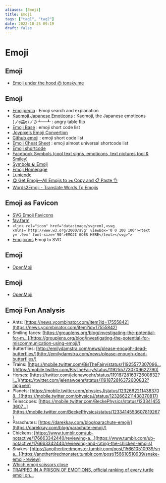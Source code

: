 ```yaml
---
aliases: [Emoji]
title: Emoji
tags: ["tag1", "tag2"]
date: 2022-10-25 09:19
draft: false
---
```


# Emoji

## Emoji

- [Emoji under the hood @ tonsky.me](https://tonsky.me/blog/emoji/)

## Emoji

- [Emojipedia](https://emojipedia.org/) : Emoji search and explanation
- [Kaomoji Japanese Emoticons](https://japaneseemoticons.me/) : Kaomoji, the Japanese emoticons  
(ノಠ益ಠ)ノ彡┻━┻ : angry table flip
- [Emoji Base](https://emojibase.dev/) : emoji short code list
- [Joypixels Emoji Convertion](https://demos.joypixels.com/latest/index.html)
- [Github emoji](https://api.github.com/emojis) : emoji short code list
- [Emoji Cheat Sheet](https://www.webfx.com/tools/emoji-cheat-sheet/) : emoji almost universal shortcode list
- [Emoji shortcode](https://gist.github.com/rxaviers/7360908)
- [Facebook Symbols (cool text signs, emoticons, text pictures tool & Smiley)](http://www.megaemoji.com/)
- [Symbols ☯ Emoji](https://fsymbols.com/)
- [Emoji Homepage](http://emojihomepage.com/)
- [Lunicode](https://lunicode.com/flip)
- [😋 Get Emoji—All Emojis to ✂️ Copy and 📋 Paste 👌](https://getemoji.com/)
- [Words2Emoji - Translate Words To Emojis](https://www.words2emoji.com/)

## Emoji as Favicon

- [SVG Emoji Favicons](https://emojifav.com/)
- [fav.farm](https://fav.farm/)
- `<link rel="icon" href="data:image/svg+xml,<svg xmlns='http://www.w3.org/2000/svg' viewBox='0 0 100 100'><text y='.9em' font-size='90'>EMOJI GOES HERE</text></svg>">`
- [Emojicons](https://emojicons.netlify.app/) Emoji to SVG

## Emoji

- [OpenMoji](https://openmoji.org/)

## Emoji

- [OpenMoji](https://openmoji.org/)

## Emoji Fun Analysis

- Ants: [https://news.ycombinator.com/item?id=17555842](https://news.ycombinator.com/item?id=17555842)
- Smiling faces: [https://grouplens.org/blog/investigating-the-potential-for-m...](https://grouplens.org/blog/investigating-the-potential-for-miscommunication-using-emoji/)
- Butterflies: [http://emilydamstra.com/news/please-enough-dead-butterflies/](http://emilydamstra.com/news/please-enough-dead-butterflies/)
- Trains: [https://mobile.twitter.com/BisTheFairy/status/11925577307096...](https://mobile.twitter.com/BisTheFairy/status/1192557730709622790)
- Horses: [https://twitter.com/jelenawoehr/status/1191872816372600832?l...](https://twitter.com/jelenawoehr/status/1191872816372600832?lang=en)
- Planets: [https://mobile.twitter.com/physicsJ/status/12326622114383708...](https://mobile.twitter.com/physicsJ/status/1232662211438370817)
- Telescopes: [https://mobile.twitter.com/BeckePhysics/status/1233414553607...](https://mobile.twitter.com/BeckePhysics/status/1233414553607819267)
- Parachutes: [https://darekkay.com/blog/parachute-emoji/](https://darekkay.com/blog/parachute-emoji/)
- Chickens: [https://www.tumblr.com/ub-notactive/176663342440/reviewing-a...](https://www.tumblr.com/ub-notactive/176663342440/reviewing-and-rating-the-chicken-emojis)
- Snakes: [https://anothertiredmonster.tumblr.com/post/156610510939/sna...](https://anothertiredmonster.tumblr.com/post/156610510939/snake-emoji-review)
- [Which emoji scissors close](https://wh0.github.io/2020/01/02/scissors.html)
- [TRAPPED IN A PRISON OF EMOTIONS, official ranking of every turtle emoji on...](https://poison-liker.tumblr.com/post/153488305349/official-ranking-of-every-turtle-emoji-on)
